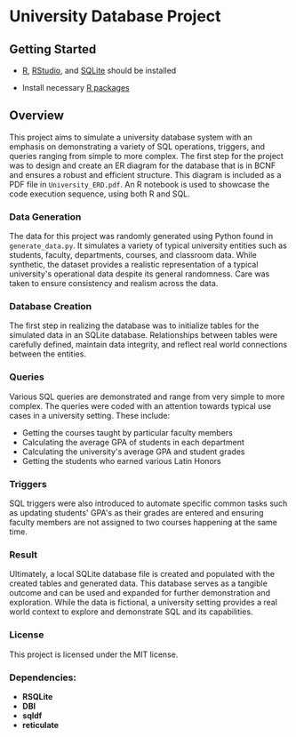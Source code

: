 # University Database Project

## Getting Started

- [R], [RStudio], and [SQLite] should be installed
  
- Install necessary [R packages](#dependencies)

## Overview

This project aims to simulate a university database system with an emphasis on demonstrating a variety of SQL operations, triggers, and queries ranging from simple to more complex. The first step for the project was to design and create an ER diagram for the database that is in BCNF and ensures a robust and efficient structure. This diagram is included as a PDF file in `University_ERD.pdf`. An R notebook is used to showcase the code execution sequence, using both R and SQL. 

### Data Generation
The data for this project was randomly generated using Python found in `generate_data.py`. It simulates a variety of typical university entities such as students, faculty, departments, courses, and classroom data. While synthetic, the dataset provides a realistic representation of a typical university's operational data despite its general randomness. Care was taken to ensure consistency and realism across the data.

### Database Creation
The first step in realizing the database was to initialize tables for the simulated data in an SQLite database. Relationships between tables were carefully defined, maintain data integrity, and reflect real world connections between the entities.

### Queries
Various SQL queries are demonstrated and range from very simple to more complex. The queries were coded with an attention towards typical use cases in a university setting. These include:

- Getting the courses taught by particular faculty members
- Calculating the average GPA of students in each department
- Calculating the university's average GPA and student grades
- Getting the students who earned various Latin Honors

### Triggers
SQL triggers were also introduced to automate specific common tasks such as updating students' GPA's as their grades are entered and ensuring faculty members are not assigned to two courses happening at the same time.

### Result
Ultimately, a local SQLite database file is created and populated with the created tables and generated data. This database serves as a tangible outcome and can be used and expanded for further demonstration and exploration. While the data is fictional, a university setting provides a real world context to explore and demonstrate SQL and its capabilities.

### License
This project is licensed under the MIT license.

### Dependencies:
<a name="dependencies"></a>

- **RSQLite**
- **DBI**
- **sqldf**
- **reticulate**

[R]: https://www.r-project.org/about.html
[RStudio]: https://posit.co/download/rstudio-desktop/
[SQLite]: https://www.sqlite.org/index.html
